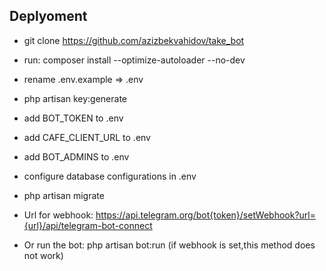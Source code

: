 ## Deplyoment

- git clone https://github.com/azizbekvahidov/take_bot

- run: composer install --optimize-autoloader --no-dev

- rename .env.example => .env

- php artisan key:generate

- add BOT_TOKEN to .env 
- add CAFE_CLIENT_URL to .env
- add BOT_ADMINS to .env
- configure database configurations in .env
- php artisan migrate
- Url for webhook: https://api.telegram.org/bot{token}/setWebhook?url={url}/api/telegram-bot-connect
- Or run the bot: php artisan bot:run (if webhook is set,this method does not work)
